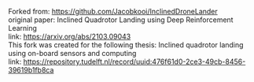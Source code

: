 Forked from: https://github.com/Jacobkooi/InclinedDroneLander
<br>
original paper: Inclined Quadrotor Landing using Deep Reinforcement Learning
<br>
link: https://arxiv.org/abs/2103.09043
<br>
This fork was created for the following thesis: Inclined quadrotor landing using on-board sensors and computing
<br>
link: https://repository.tudelft.nl/record/uuid:476f61d0-2ce3-49cb-8456-39619b1fb8ca
